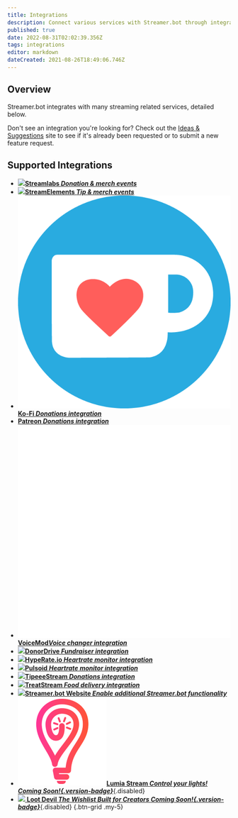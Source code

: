 ```yaml
---
title: Integrations
description: Connect various services with Streamer.bot through integrations
published: true
date: 2022-08-31T02:02:39.356Z
tags: integrations
editor: markdown
dateCreated: 2021-08-26T18:49:06.746Z
---
```


## Overview
Streamer.bot integrates with many streaming related services, detailed below.

Don't see an integration you're looking for? Check out the [Ideas &amp; Suggestions](https://ideas.streamer.bot) site to see if it's already been requested or to submit a new feature request.

## Supported Integrations
- [<img src="https://streamer.bot/img/integrations/streamlabs.png"/>**Streamlabs *Donation &amp; merch events***](/en/Integrations/Streamlabs)
- [<img src="https://streamer.bot/img/integrations/streamelements.png"/>**StreamElements *Tip &amp; merch events***](/en/Integrations/StreamElements)
- [<img src="/ko-fi_icon_rgb_rounded.png"/>**Ko-Fi *Donations integration***](/en/Integrations/Ko-Fi)
- [<i class="mdi mdi-patreon text--patreon"></i> **Patreon *Donations integration***](/en/Integrations/Patreon)
- [<img src="/logos/voicemod.png"/>**VoiceMod*Voice changer integration***](/en/Integrations/VoiceMod)
- [<img src="/donordrive.webp"/>**DonorDrive *Fundraiser integration***](/en/Integrations/DonorDrive)
- [<img src="https://streamer.bot/img/integrations/hyperate.png"/>**HypeRate.io *Heartrate monitor integration***](/en/Integrations/HypeRate-io)
- [<img src="https://streamer.bot/img/integrations/pulsoid.png"/>**Pulsoid *Heartrate monitor integration***](/en/Integrations/Pulsoid)
- [<img src="https://streamer.bot/img/integrations/tipeestream.png"/>**TipeeeStream *Donations integration***](/en/Integrations/TipeeeStream)
- [<img src="https://streamer.bot/img/integrations/treatstream.png"/>**TreatStream *Food delivery integration***](/en/Integrations/TreatStream)
- [<img src="https://streamer.bot/logo.png"/>**Streamer.bot Website *Enable additional Streamer.bot functionality***](/en/Integrations/Streamer-bot)
- [<img src="/logos/lumia_stream.png"/>**Lumia Stream *Control your lights! *Coming Soon!*{.version-badge}***](/en/Integrations/Lumia-Stream){.disabled}
- [<img src="https://streamer.bot/img/integrations/lootdevil.png"/> **Loot Devil *The Wishlist Built for Creators *Coming Soon!*{.version-badge}***](/en/Integrations/Loot-Devil){.disabled}
{.btn-grid .my-5}